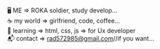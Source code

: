 🖥️ ME => ROKA soldier, study develop... <br>
☕ my world => girlfriend, code, coffee... <br>
🌱 learning => html, css, js => for Ux developer <br>
📬 contact => rad572985@gmail.com//if you want...<br>

<!---
TaeTaehoon/TaeTaehoon is a ✨ special ✨ repository because its `README.md` (this file) appears on your GitHub profile.
You can click the Preview link to take a look at your changes.
--->
